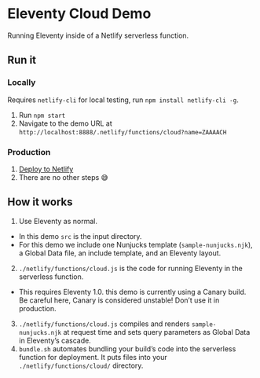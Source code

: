 # Eleventy Cloud Demo

Running Eleventy inside of a Netlify serverless function.

## Run it

### Locally

Requires `netlify-cli` for local testing, run `npm install netlify-cli -g`.

1. Run `npm start`
1. Navigate to the demo URL at `http://localhost:8888/.netlify/functions/cloud?name=ZAAAACH`

### Production

1. [Deploy to Netlify](https://app.netlify.com/start/deploy?repository=https://github.com/11ty/demo-eleventy-cloud)
2. There are no other steps 😅

## How it works

1. Use Eleventy as normal.
  - In this demo `src` is the input directory.
  - For this demo we include one Nunjucks template (`sample-nunjucks.njk`), a Global Data file, an include template, and an Eleventy layout.
2. `./netlify/functions/cloud.js` is the code for running Eleventy in the serverless function.
  - This requires Eleventy 1.0. this demo is currently using a Canary build. Be careful here, Canary is considered unstable! Don’t use it in production.
3. `./netlify/functions/cloud.js` compiles and renders `sample-nunjucks.njk` at request time and sets query parameters as Global Data in Eleventy’s cascade.
4. `bundle.sh` automates bundling your build’s code into the serverless function for deployment. It puts files into your `./netlify/functions/cloud/` directory.